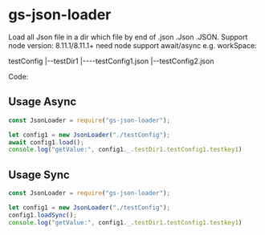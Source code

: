 # gs-json-loader
Load all Json file in a dir which file by end of .json .Json .JSON.
Support node version: 8.11.1/8.11.1+ need node support await/async
e.g. workSpace:

testConfig
|--testDir1
|----testConfig1.json
|--testConfig2.json

Code:
## Usage Async
```javascript 
const JsonLoader = require("gs-json-loader");

let config1 = new JsonLoader("./testConfig");
await config1.load();
console.log("getValue:", config1._.testDir1.testConfig1.testkey1)
```

## Usage Sync
```javascript 
const JsonLoader = require("gs-json-loader");

let config1 = new JsonLoader("./testConfig");
config1.loadSync();
console.log("getValue:", config1._.testDir1.testConfig1.testkey1)
```
